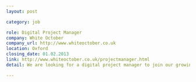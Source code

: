 ```yaml
---
layout: post

category: job

role: Digital Project Manager
company: White October
company_url: http://www.whiteoctober.co.uk
location: Oxford
closing_date: 01.02.2013
link: http://www.whiteoctober.co.uk/projectmanager.html
detail: We are looking for a digital project manager to join our growing team. Reporting directly to the Head of Production you'll be responsible for delivering your own portfolio of interesting digital projects.

---
```

